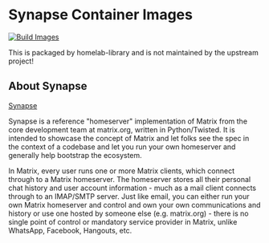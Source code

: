 # Synapse Container Images

[![Build Images](https://github.com/homelab-library/synapse/actions/workflows/image.yml/badge.svg)](https://github.com/homelab-library/synapse/actions/workflows/image.yml)

This is packaged by homelab-library and is not maintained by the upstream project!

## About Synapse

[Synapse](https://github.com/matrix-org/synapse)

Synapse is a reference "homeserver" implementation of Matrix from the core development team at matrix.org,
written in Python/Twisted. It is intended to showcase the concept of Matrix and let folks see the spec in
the context of a codebase and let you run your own homeserver and generally help bootstrap the ecosystem.

In Matrix, every user runs one or more Matrix clients, which connect through to a Matrix homeserver.
The homeserver stores all their personal chat history and user account information - much as a mail
client connects through to an IMAP/SMTP server. Just like email, you can either run your own Matrix
homeserver and control and own your own communications and history or use one hosted by someone else
(e.g. matrix.org) - there is no single point of control or mandatory service provider in Matrix,
unlike WhatsApp, Facebook, Hangouts, etc.

